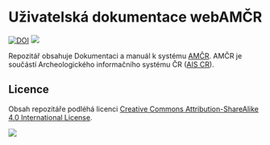 # Uživatelská dokumentace webAMČR

[![DOI](https://zenodo.org/badge/610682820.svg)](https://zenodo.org/badge/latestdoi/610682820) 
[![][cc-by-nc-shield]][cc-by-nc] 

Repozitář obsahuje Dokumentaci a manuál k systému [AMČR](https://amcr-info.aiscr.cz/). 
AMČR je součástí Archeologického informačního systému ČR ([AIS CR](https://aiscr.cz/)). 

## Licence

Obsah repozitáře podléhá licenci [Creative Commons Attribution-ShareAlike 4.0 International License][cc-by-nc].

[![][cc-by-nc-image]][cc-by-nc]

[cc-by-nc]: http://creativecommons.org/licenses/by-nc/4.0/
[cc-by-nc-image]: https://licensebuttons.net/l/by-nc/4.0/88x31.png
[cc-by-nc-shield]: https://img.shields.io/badge/License-CC%20BY--NC%204.0-lightgrey.svg